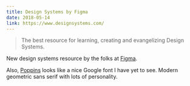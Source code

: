 ```yaml
---
title: Design Systems by Figma
date: 2018-05-14
link: https://www.designsystems.com/
---
```

> The best resource for learning, creating and evangelizing Design Systems.

New design systems resource by the folks at [Figma](https://www.figma.com/).

Also, [Poppins](https://fonts.google.com/specimen/Poppins) looks like a nice Google font I have yet to see. Modern geometric sans serif with lots of personality.

